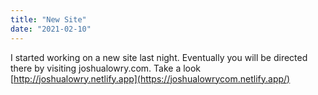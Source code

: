 ```yaml
---
title: "New Site"
date: "2021-02-10"
---
```


I started working on a new site last night. Eventually you will be directed there by visiting joshualowry.com. Take a look [http://joshualowry.netlify.app](https://joshualowrycom.netlify.app/)
